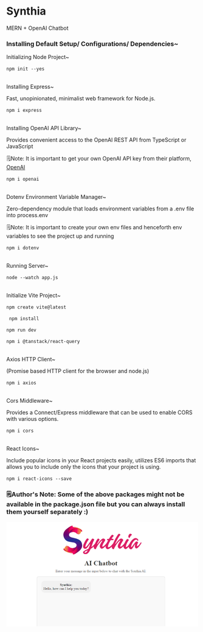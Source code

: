 # Synthia
MERN + OpenAI Chatbot 


### Installing Default Setup/ Configurations/ Dependencies~

Initializing Node Project~

```
npm init --yes
```
<br>
Installing Express~

Fast, unopinionated, minimalist web framework for Node.js.
<br>

```
npm i express
```
<br>
Installing OpenAI API Library~

Provides convenient access to the OpenAI REST API from TypeScript or JavaScript

🗒️Note: It is important to get your own OpenAI API key from their platform, [OpenAI](https://openai.com/api/)
<br>

```
npm i openai
```
<br>
Dotenv Environment Variable Manager~

Zero-dependency module that loads environment variables from a .env file into process.env

🗒️Note: It is important to create your own env files and henceforth env variables to see the project up and running

```
npm i dotenv
```
<br>
Running Server~
<br>

```
node --watch app.js
```
<br>
Initialize Vite Project~
<br>

```
npm create vite@latest
```
```
 npm install
```
```
npm run dev
```
```
npm i @tanstack/react-query
```
<br>
Axios HTTP Client~

(Promise based HTTP client for the browser and node.js)

```
npm i axios
```
<br>
Cors Middleware~

Provides a Connect/Express middleware that can be used to enable CORS with various options.

```
npm i cors
```
<br>
React Icons~

Include popular icons in your React projects easily, utilizes ES6 imports that allows you to include only the icons that your project is using.

```
npm i react-icons --save
```

### 🗒️Author's Note: Some of the above packages might not be available in the package.json file but you can always install them yourself separately :)

<img src="https://github.com/I-Ishika-012/Synthia/blob/main/synthia-demo.png">
